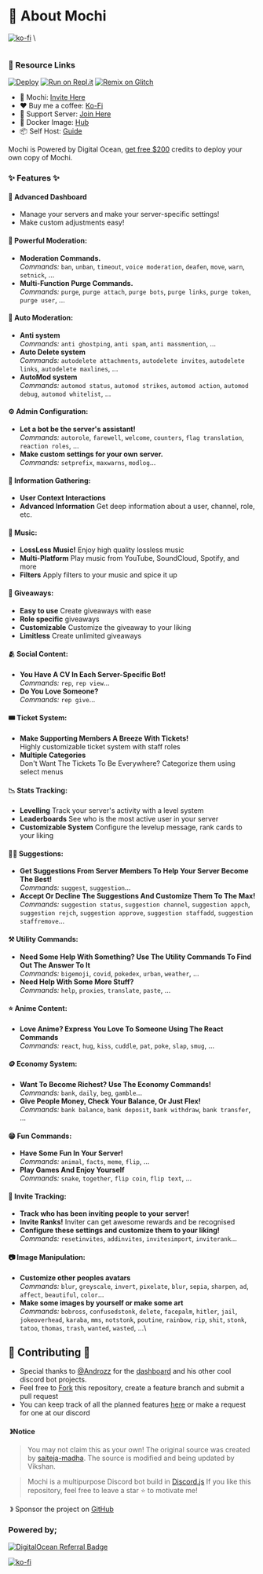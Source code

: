 # 🤖 About Mochi

[![ko-fi](https://ko-fi.com/img/githubbutton\_sm.svg)](https://ko-fi.com/C0C1PUABU) \


<figure><img src="https://capsule-render.vercel.app/api?type=waving&#x26;color=gradient&#x26;height=200&#x26;section=header&#x26;text=Mochi&#x26;fontSize=80&#x26;fontAlignY=35&#x26;animation=twinkling&#x26;fontColor=gradient" alt=""><figcaption></figcaption></figure>

### 🔗 Resource Links

[![Deploy](https://www.herokucdn.com/deploy/button.svg)](https://dashboard.heroku.com/new?template=https%3A%2F%2Fgithub.com%2Fvixshan%2Fmochi)
[![Run on Repl.it](https://repl.it/badge/github/vixshan/Mochi)](https://replit.com/@vikshan/Mochi) [![Remix on Glitch](https://cdn.glitch.com/2703baf2-b643-4da7-ab91-7ee2a2d00b5b%2Fremix-button.svg)](https://glitch.com/edit/#!/import/github/vixshan/Mochi)

* 🤖 Mochi: [Invite Here](https://discord.com/oauth2/authorize?client\_id=1009149789914546287\&permissions=397602323830\&scope=bot%20applications.commands)
* ❤️ Buy me a coffee: [Ko-Fi](https://ko-fi.com/vikshan/tiers)
* 🤝 Support Server: [Join Here](https://discord.gg/uMgS9evnmv)
* 🐳 Docker Image: [Hub](https://hub.docker.com/r/saitejamadha/discord-js-bot)
* 📦 Self Host: [Guide](https://docs.vikshan.tech/additional/installation)

Mochi is Powered by Digital Ocean, [get free $200](https://m.do.co/c/c5587212fe39) credits to deploy your own copy of Mochi.

### ✨ Features ✨

#### 📡 **Advanced Dashboard**

* Manage your servers and make your server-specific settings!
* Make custom adjustments easy!

#### 🛑 **Powerful Moderation:**

* **Moderation Commands.**\
  _Commands:_ `ban`, `unban`, `timeout`, `voice moderation`, `deafen`, `move`, `warn`, `setnick`, ...
* **Multi-Function Purge Commands.**\
  _Commands:_ `purge`, `purge attach`, `purge bots`, `purge links`, `purge token`, `purge user`, ...

#### 🤖 **Auto Moderation:**

* **Anti system**\
  _Commands:_ `anti ghostping`, `anti spam`, `anti massmention`, ...
* **Auto Delete system**\
  _Commands:_ `autodelete attachments`, `autodelete invites`, `autodelete links`, `autodelete maxlines`, ...
* **AutoMod system**\
  _Commands:_ `automod status`, `automod strikes`, `automod action`, `automod debug`, `automod whitelist`, ...

#### ⚙️ **Admin Configuration:**

* **Let a bot be the server's assistant!**\
  _Commands:_ `autorole`, `farewell`, `welcome`, `counters`, `flag translation`, `reaction roles`, ...
* **Make custom settings for your own server.**\
  _Commands:_ `setprefix`, `maxwarns`, `modlog`...

#### 💁 **Information Gathering:**

* **User Context Interactions**
* **Advanced Information** Get deep information about a user, channel, role, etc.

#### 🎵 **Music:**

* **LossLess Music!** Enjoy high quality lossless music
* **Multi-Platform** Play music from YouTube, SoundCloud, Spotify, and more
* **Filters** Apply filters to your music and spice it up

#### 🎉 **Giveaways:**

* **Easy to use** Create giveaways with ease
* **Role specific** giveaways
* **Customizable** Customize the giveaway to your liking
* **Limitless** Create unlimited giveaways

#### 🫂 **Social Content:**

* **You Have A CV In Each Server-Specific Bot!**\
  _Commands:_ `rep`, `rep view`...
* **Do You Love Someone?**\
  _Commands:_ `rep give`...

#### 🎟 **Ticket System:**

* **Make Supporting Members A Breeze With Tickets!**\
  Highly customizable ticket system with staff roles
* **Multiple Categories**\
  Don't Want The Tickets To Be Everywhere? Categorize them using select menus

#### 📉 **Stats Tracking:**

* **Levelling** Track your server's activity with a level system
* **Leaderboards** See who is the most active user in your server
* **Customizable System** Configure the levelup message, rank cards to your liking

#### 🙋‍♂️ **Suggestions:**

* **Get Suggestions From Server Members To Help Your Server Become The Best!**\
  _Commands:_ `suggest`, `suggestion`...
* **Accept Or Decline The Suggestions And Customize Them To The Max!**\
  _Commands:_ `suggestion status`, `suggestion channel`, `suggestion appch`, `suggestion rejch`, `suggestion approve`, `suggestion staffadd`, `suggestion staffremove`...

#### ⚒️ **Utility Commands:**

* **Need Some Help With Something? Use The Utility Commands To Find Out The Answer To It**\
  _Commands:_ `bigemoji`, `covid`, `pokedex`, `urban`, `weather`, ...
* **Need Help With Some More Stuff?**\
  _Commands:_ `help`, `proxies`, `translate`, `paste`, ...

#### ⭐ **Anime Content:**

* **Love Anime? Express You Love To Someone Using The React Commands**\
  _Commands:_ `react`, `hug`, `kiss`, `cuddle`, `pat`, `poke`, `slap`, `smug`, ...

#### 🪙 **Economy System:**

* **Want To Become Richest? Use The Economy Commands!**\
  _Commands:_ `bank`, `daily`, `beg`, `gamble`...
* **Give People Money, Check Your Balance, Or Just Flex!**\
  _Commands:_ `bank balance`, `bank deposit`, `bank withdraw`, `bank transfer`, ...

#### 😁 **Fun Commands:**

* **Have Some Fun In Your Server!**\
  _Commands:_ `animal`, `facts`, `meme`, `flip`, ...
* **Play Games And Enjoy Yourself**\
  _Commands:_ `snake`, `together`, `flip coin`, `flip text`, ...

#### 📨 **Invite Tracking:**

* **Track who has been inviting people to your server!**
* **Invite Ranks!** Inviter can get awesome rewards and be recognised
* **Configure these settings and customize them to your liking!**\
  _Commands:_ `resetinvites`, `addinvites`, `invitesimport`, `inviterank`...

#### 📷 **Image Manipulation:**

* **Customize other peoples avatars**\
  _Commands:_ `blur`, `greyscale`, `invert`, `pixelate`, `blur`, `sepia`, `sharpen`, `ad`, `affect`, `beautiful`, `color`...
* **Make some images by yourself or make some art**\
  _Commands:_ `bobross`, `confusedstonk`, `delete`, `facepalm`, `hitler`, `jail`, `jokeoverhead`, `karaba`, `mms`, `notstonk`, `poutine`, `rainbow`, `rip`, `shit`, `stonk`, `tatoo`, `thomas`, `trash`, `wanted`, `wasted`, ...\


## 🤝 Contributing 🤝

* Special thanks to [@Androzz](https://github.com/Androz2091/AtlantaBot) for the [dashboard](https://github.com/Androz2091/AtlantaBot) and his other cool discord bot projects.
* Feel free to [Fork](https://github.com/vixshan/mochi/fork) this repository, create a feature branch and submit a pull request
* You can keep track of all the planned features [here](https://github.com/vixshan/mochi/projects) or make a request for one at our discord

#### <img src="https://cdn.discordapp.com/emojis/1055803759831294013.png" alt="" data-size="line"> 》Notice

> You may not claim this as your own! The original source was created by [saiteja-madha](https://github.com/saiteja-madha). The source is modified and being updated by Vikshan.

> Mochi is a multipurpose Discord bot build in [Discord.js](https://github.com/Discordjs/discordjs) If you like this repository, feel free to leave a star ⭐ to motivate me!

<img src="https://cdn.discordapp.com/emojis/809085860632985630.png" alt="" data-size="line"> 》 Sponsor the project on [GitHub](https://github.com/sponsors/vixshan)

### Powered by;

[<img src="https://web-platforms.sfo2.cdn.digitaloceanspaces.com/WWW/Badge%201.svg" alt="DigitalOcean Referral Badge" data-size="line">](https://www.digitalocean.com/?refcode=c5587212fe39\&utm\_campaign=Referral\_Invite\&utm\_medium=Referral\_Program\&utm\_source=badge) [<img src="https://www.vultr.com/media/logo_ondark.svg" alt="" data-size="line">](https://www.vultr.com/?ref=9556008-8H)

[![ko-fi](https://ko-fi.com/img/githubbutton\_sm.svg)](https://ko-fi.com/vikshan)
